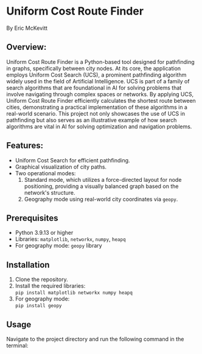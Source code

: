 # Uniform Cost Route Finder
By Eric McKevitt

## Overview: 

Uniform Cost Route Finder is a Python-based tool designed for pathfinding in graphs, specifically between city nodes. At its core, the application employs Uniform Cost Search (UCS), a prominent pathfinding algorithm widely used in the field of Artificial Intelligence. UCS is part of a family of search algorithms that are foundational in AI for solving problems that involve navigating through complex spaces or networks. By applying UCS, Uniform Cost Route Finder efficiently calculates the shortest route between cities, demonstrating a practical implementation of these algorithms in a real-world scenario. This project not only showcases the use of UCS in pathfinding but also serves as an illustrative example of how search algorithms are vital in AI for solving optimization and navigation problems.

## Features:

* Uniform Cost Search for efficient pathfinding.  
* Graphical visualization of city paths.  
* Two operational modes:  
    1. Standard mode, which utilizes a force-directed layout for node positioning, providing a visually balanced graph based on the network's structure.
    2. Geography mode using real-world city coordinates via `geopy`. 

## Prerequisites

* Python 3.9.13 or higher
* Libraries: `matplotlib`, `networkx`, `numpy`, `heapq`
* For geography mode: `geopy` library 

## Installation

1. Clone the repository.  
2. Install the required libraries:  
`pip install matplotlib networkx numpy heapq`
3. For geography mode:  
`pip install geopy`

## Usage
Navigate to the project directory and run the following command in the terminal:
